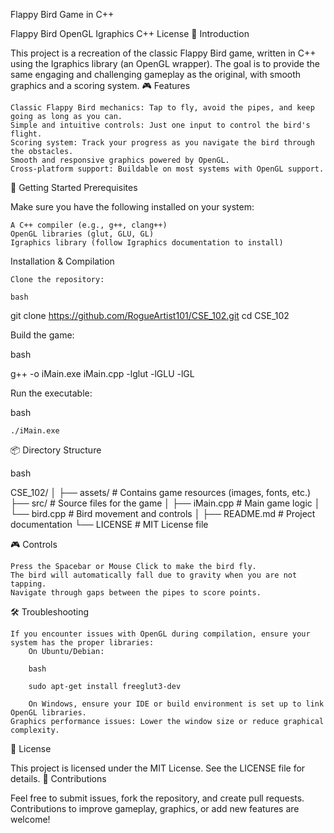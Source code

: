Flappy Bird Game in C++

Flappy Bird OpenGL Igraphics C++ License
📖 Introduction

This project is a recreation of the classic Flappy Bird game, written in C++ using the Igraphics library (an OpenGL wrapper). The goal is to provide the same engaging and challenging gameplay as the original, with smooth graphics and a scoring system.
🎮 Features

    Classic Flappy Bird mechanics: Tap to fly, avoid the pipes, and keep going as long as you can.
    Simple and intuitive controls: Just one input to control the bird's flight.
    Scoring system: Track your progress as you navigate the bird through the obstacles.
    Smooth and responsive graphics powered by OpenGL.
    Cross-platform support: Buildable on most systems with OpenGL support.

🚀 Getting Started
Prerequisites

Make sure you have the following installed on your system:

    A C++ compiler (e.g., g++, clang++)
    OpenGL libraries (glut, GLU, GL)
    Igraphics library (follow Igraphics documentation to install)

Installation & Compilation

    Clone the repository:

    bash

git clone https://github.com/RogueArtist101/CSE_102.git
cd CSE_102

Build the game:

bash

g++ -o iMain.exe iMain.cpp -lglut -lGLU -lGL

Run the executable:

bash

    ./iMain.exe

📦 Directory Structure

bash

CSE_102/
│
├── assets/          # Contains game resources (images, fonts, etc.)
├── src/             # Source files for the game
│   ├── iMain.cpp    # Main game logic
│   └── bird.cpp     # Bird movement and controls
│
├── README.md        # Project documentation
└── LICENSE          # MIT License file

🎮 Controls

    Press the Spacebar or Mouse Click to make the bird fly.
    The bird will automatically fall due to gravity when you are not tapping.
    Navigate through gaps between the pipes to score points.

🛠️ Troubleshooting

    If you encounter issues with OpenGL during compilation, ensure your system has the proper libraries:
        On Ubuntu/Debian:

        bash

        sudo apt-get install freeglut3-dev

        On Windows, ensure your IDE or build environment is set up to link OpenGL libraries.
    Graphics performance issues: Lower the window size or reduce graphical complexity.

📜 License

This project is licensed under the MIT License. See the LICENSE file for details.
🙌 Contributions

Feel free to submit issues, fork the repository, and create pull requests. Contributions to improve gameplay, graphics, or add new features are welcome!
